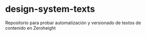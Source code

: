 # design-system-texts
Repositorio para probar automatización y versionado de textos de contenido en Zeroheight
